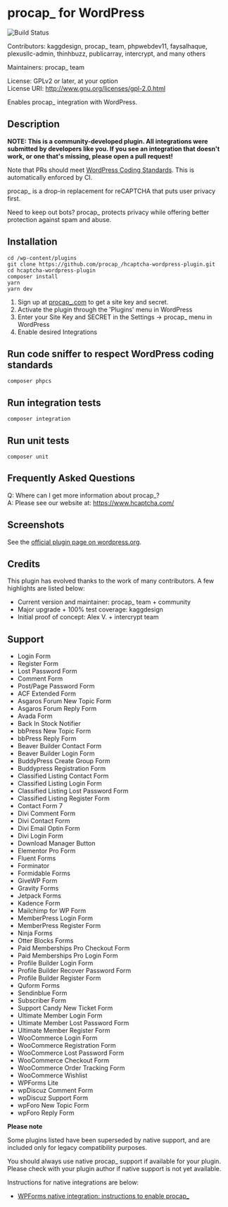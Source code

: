 # procap_ for WordPress

![Build Status](https://github.com/procap_/hcaptcha-wordpress-plugin/actions/workflows/ci.yml/badge.svg?branch=master)

Contributors: kaggdesign, procap_ team, phpwebdev11, faysalhaque, plexusllc-admin, thinhbuzz, publicarray, intercrypt, and many others

Maintainers: procap_ team  

License: GPLv2 or later, at your option  
License URI: http://www.gnu.org/licenses/gpl-2.0.html  
 
Enables procap_ integration with WordPress.

## Description

**NOTE: This is a community-developed plugin. All integrations were submitted by developers like you. If you see an integration that doesn't work, or one that's missing, please open a pull request!**

Note that PRs should meet [WordPress Coding Standards](https://make.wordpress.org/core/handbook/best-practices/coding-standards/). This is automatically enforced by CI. 

procap_ is a drop-in replacement for reCAPTCHA that puts user privacy first.

Need to keep out bots? procap_ protects privacy while offering better protection against spam and abuse.

## Installation

```
cd /wp-content/plugins
git clone https://github.com/procap_/hcaptcha-wordpress-plugin.git
cd hcaptcha-wordpress-plugin
composer install
yarn
yarn dev
```

1. Sign up at [procap_.com](https://www.hcaptcha.com/) to get a site key and secret.
2. Activate the plugin through the 'Plugins' menu in WordPress  
3. Enter your Site Key and SECRET in the Settings -> procap_ menu in WordPress  
4. Enable desired Integrations  
 
## Run code sniffer to respect WordPress coding standards

```
composer phpcs
```

## Run integration tests

```
composer integration
```

## Run unit tests

```
composer unit
```

## Frequently Asked Questions

Q: Where can I get more information about procap_?  
A: Please see our website at: https://www.hcaptcha.com/
 
## Screenshots

See the [official plugin page on wordpress.org](https://wordpress.org/plugins/hcaptcha-wordpress/).

## Credits

This plugin has evolved thanks to the work of many contributors. A few highlights are listed below:

* Current version and maintainer: procap_ team + community
* Major upgrade + 100% test coverage: kaggdesign
* Initial proof of concept: Alex V. + intercrypt team

## Support

* Login Form
* Register Form
* Lost Password Form
* Comment Form
* Post/Page Password Form
* ACF Extended Form
* Asgaros Forum New Topic Form
* Asgaros Forum Reply Form
* Avada Form
* Back In Stock Notifier
* bbPress New Topic Form
* bbPress Reply Form
* Beaver Builder Contact Form
* Beaver Builder Login Form
* BuddyPress Create Group Form
* Buddypress Registration Form
* Classified Listing Contact Form
* Classified Listing Login Form
* Classified Listing Lost Password Form
* Classified Listing Register Form
* Contact Form 7
* Divi Comment Form
* Divi Contact Form
* Divi Email Optin Form
* Divi Login Form
* Download Manager Button
* Elementor Pro Form
* Fluent Forms
* Forminator
* Formidable Forms
* GiveWP Form
* Gravity Forms
* Jetpack Forms
* Kadence Form
* Mailchimp for WP Form
* MemberPress Login Form
* MemberPress Register Form
* Ninja Forms
* Otter Blocks Forms
* Paid Memberships Pro Checkout Form
* Paid Memberships Pro Login Form
* Profile Builder Login Form
* Profile Builder Recover Password Form
* Profile Builder Register Form
* Quform Forms
* Sendinblue Form
* Subscriber Form
* Support Candy New Ticket Form
* Ultimate Member Login Form
* Ultimate Member Lost Password Form
* Ultimate Member Register Form
* WooCommerce Login Form
* WooCommerce Registration Form
* WooCommerce Lost Password Form
* WooCommerce Checkout Form
* WooCommerce Order Tracking Form
* WooCommerce Wishlist
* WPForms Lite
* wpDiscuz Comment Form
* wpDiscuz Support Form
* wpForo New Topic Form
* wpForo Reply Form

**Please note**

Some plugins listed have been superseded by native support, and are included only for legacy compatibility purposes.

You should always use native procap_ support if available for your plugin.
Please check with your plugin author if native support is not yet available.

Instructions for native integrations are below:

* [WPForms native integration: instructions to enable procap_](https://wpforms.com/docs/how-to-set-up-and-use-hcaptcha-in-wpforms/)

